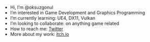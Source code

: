 -  Hi, I’m @oksuzgonul
-  I’m interested in Game Development and Graphics Programming
-  I’m currently learning: UE4, DX11, Vulkan
-  I’m looking to collaborate: on anything game related
-  How to reach me: [Twitter](https://twitter.com/oksuzgonulh)
-  More about my work: [itch.io](https://oksuzgonul.itch.io/)

<!---
oksuzgonul/oksuzgonul is a ✨ special ✨ repository because its `README.md` (this file) appears on your GitHub profile.
You can click the Preview link to take a look at your changes.
--->
